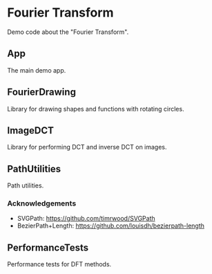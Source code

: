 # Fourier Transform

Demo code about the "Fourier Transform".

## App

The main demo app.

## FourierDrawing

Library for drawing shapes and functions with rotating circles.

## ImageDCT

Library for performing DCT and inverse DCT on images.

## PathUtilities

Path utilities.

### Acknowledgements

- SVGPath: https://github.com/timrwood/SVGPath
- BezierPath+Length: https://github.com/louisdh/bezierpath-length

## PerformanceTests

Performance tests for DFT methods.
